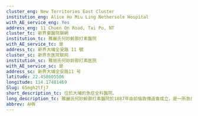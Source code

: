 ```yaml
---
cluster_eng: New Territories East Cluster
institution_eng: Alice Ho Miu Ling Nethersole Hospital
with_AE_service_eng: Yes
address_eng: 11 Chuen On Road, Tai Po, NT
cluster_tc: 新界東醫院聯網
institution_tc: 雅麗氏何妙齡那打素醫院
with_AE_service_tc: 是
address_tc: 新界大埔全安路 11 號
cluster_sc: 新界东医院联网
institution_sc: 雅丽氏何妙龄那打素医院
with_AE_service_sc: 是
address_sc: 新界大埔全安路11 号
latitude: 22.458605506
longitude: 114.17481469
Slug: 65mgh2tfj7
short_description_tc: 位於大埔的急症全科醫院。
long_description_tc: 雅麗氏何妙齡那打素醫院於1887年由前倫敦傳道會成立，是一所急症全科醫院，以基督教理念為本，為市民提供醫療服務。此外，這也是本港首間採用西醫療法的華人醫院。\n\n1997年，醫院遷至大埔，時至今日，為該區居民提供醫療服務。
abbrev: AHN
---
```

